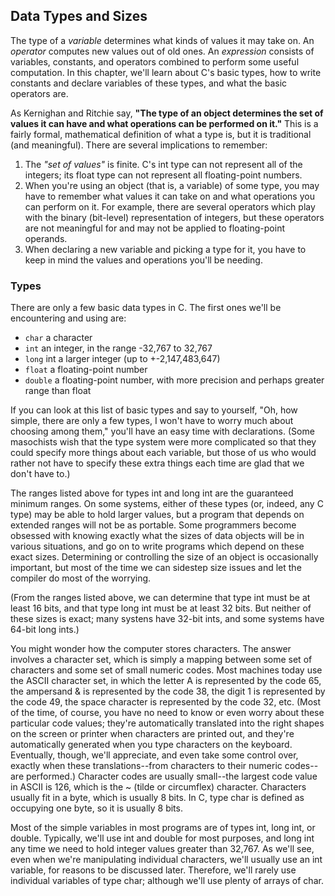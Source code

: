 ## Data Types and Sizes

The type of a *variable* determines what kinds of values it may take on. An *operator* computes new values out of old ones. An *expression* consists of variables, constants, and operators combined to perform some useful computation. In this chapter, we'll learn about C's basic types, how to write constants and declare variables of these types, and what the basic operators are.

As Kernighan and Ritchie say, **"The type of an object determines the set of values it can have and what operations can be performed on it."** This is a fairly formal, mathematical definition of what a type is, but it is traditional (and meaningful). There are several implications to remember:

1. The *"set of values"* is finite. C's int type can not represent all of the integers; its float type can not represent all floating-point numbers.
1. When you're using an object (that is, a variable) of some type, you may have to remember what values it can take on and what operations you can perform on it. For example, there are several operators which play with the binary (bit-level) representation of integers, but these operators are not meaningful for and may not be applied to floating-point operands.
1. When declaring a new variable and picking a type for it, you have to keep in mind the values and operations you'll be needing.

### Types
There are only a few basic data types in C. The first ones we'll be encountering and using are:

+ `char` a character
+ `int` an integer, in the range -32,767 to 32,767
+ `long` int a larger integer (up to +-2,147,483,647)
+ `float` a floating-point number
+ `double` a floating-point number, with more precision and perhaps greater range than float

If you can look at this list of basic types and say to yourself, "Oh, how simple, there are only a few types, I won't have to worry much about choosing among them," you'll have an easy time with declarations. (Some masochists wish that the type system were more complicated so that they could specify more things about each variable, but those of us who would rather not have to specify these extra things each time are glad that we don't have to.)

The ranges listed above for types int and long int are the guaranteed minimum ranges. On some systems, either of these types (or, indeed, any C type) may be able to hold larger values, but a program that depends on extended ranges will not be as portable. Some programmers become obsessed with knowing exactly what the sizes of data objects will be in various situations, and go on to write programs which depend on these exact sizes. Determining or controlling the size of an object is occasionally important, but most of the time we can sidestep size issues and let the compiler do most of the worrying.

(From the ranges listed above, we can determine that type int must be at least 16 bits, and that type long int must be at least 32 bits. But neither of these sizes is exact; many systens have 32-bit ints, and some systems have 64-bit long ints.)

You might wonder how the computer stores characters. The answer involves a character set, which is simply a mapping between some set of characters and some set of small numeric codes. Most machines today use the ASCII character set, in which the letter A is represented by the code 65, the ampersand & is represented by the code 38, the digit 1 is represented by the code 49, the space character is represented by the code 32, etc. (Most of the time, of course, you have no need to know or even worry about these particular code values; they're automatically translated into the right shapes on the screen or printer when characters are printed out, and they're automatically generated when you type characters on the keyboard. Eventually, though, we'll appreciate, and even take some control over, exactly when these translations--from characters to their numeric codes--are performed.) Character codes are usually small--the largest code value in ASCII is 126, which is the ~ (tilde or circumflex) character. Characters usually fit in a byte, which is usually 8 bits. In C, type char is defined as occupying one byte, so it is usually 8 bits.

Most of the simple variables in most programs are of types int, long int, or double. Typically, we'll use int and double for most purposes, and long int any time we need to hold integer values greater than 32,767. As we'll see, even when we're manipulating individual characters, we'll usually use an int variable, for reasons to be discussed later. Therefore, we'll rarely use individual variables of type char; although we'll use plenty of arrays of char.
